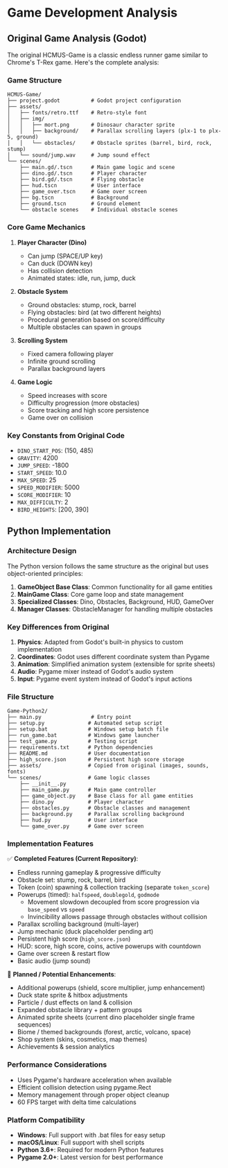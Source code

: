 # Game Development Analysis

## Original Game Analysis (Godot)

The original HCMUS-Game is a classic endless runner game similar to Chrome's T-Rex game. Here's the complete analysis:

### Game Structure
```
HCMUS-Game/
├── project.godot          # Godot project configuration
├── assets/
│   ├── fonts/retro.ttf    # Retro-style font
│   ├── img/
│   │   ├── mort.png       # Dinosaur character sprite
│   │   ├── background/    # Parallax scrolling layers (plx-1 to plx-5, ground)
│   │   └── obstacles/     # Obstacle sprites (barrel, bird, rock, stump)
│   └── sound/jump.wav     # Jump sound effect
└── scenes/
    ├── main.gd/.tscn      # Main game logic and scene
    ├── dino.gd/.tscn      # Player character
    ├── bird.gd/.tscn      # Flying obstacle
    ├── hud.tscn           # User interface
    ├── game_over.tscn     # Game over screen
    ├── bg.tscn            # Background
    ├── ground.tscn        # Ground element
    └── obstacle scenes    # Individual obstacle scenes
```

### Core Game Mechanics

1. **Player Character (Dino)**
   - Can jump (SPACE/UP key)
   - Can duck (DOWN key) 
   - Has collision detection
   - Animated states: idle, run, jump, duck

2. **Obstacle System**
   - Ground obstacles: stump, rock, barrel
   - Flying obstacles: bird (at two different heights)
   - Procedural generation based on score/difficulty
   - Multiple obstacles can spawn in groups

3. **Scrolling System**
   - Fixed camera following player
   - Infinite ground scrolling
   - Parallax background layers

4. **Game Logic**
   - Speed increases with score
   - Difficulty progression (more obstacles)
   - Score tracking and high score persistence
   - Game over on collision

### Key Constants from Original Code
- `DINO_START_POS`: (150, 485)
- `GRAVITY`: 4200
- `JUMP_SPEED`: -1800
- `START_SPEED`: 10.0
- `MAX_SPEED`: 25
- `SPEED_MODIFIER`: 5000
- `SCORE_MODIFIER`: 10
- `MAX_DIFFICULTY`: 2
- `BIRD_HEIGHTS`: [200, 390]

## Python Implementation

### Architecture Design

The Python version follows the same structure as the original but uses object-oriented principles:

1. **GameObject Base Class**: Common functionality for all game entities
2. **MainGame Class**: Core game loop and state management
3. **Specialized Classes**: Dino, Obstacles, Background, HUD, GameOver
4. **Manager Classes**: ObstacleManager for handling multiple obstacles

### Key Differences from Original

1. **Physics**: Adapted from Godot's built-in physics to custom implementation
2. **Coordinates**: Godot uses different coordinate system than Pygame
3. **Animation**: Simplified animation system (extensible for sprite sheets)
4. **Audio**: Pygame mixer instead of Godot's audio system
5. **Input**: Pygame event system instead of Godot's input actions

### File Structure
```
Game-Python2/
├── main.py                # Entry point
├── setup.py              # Automated setup script
├── setup.bat             # Windows setup batch file
├── run_game.bat          # Windows game launcher
├── test_game.py          # Testing script
├── requirements.txt      # Python dependencies
├── README.md             # User documentation
├── high_score.json       # Persistent high score storage
├── assets/               # Copied from original (images, sounds, fonts)
└── scenes/               # Game logic classes
    ├── __init__.py
    ├── main_game.py      # Main game controller
    ├── game_object.py    # Base class for all game entities
    ├── dino.py           # Player character
    ├── obstacles.py      # Obstacle classes and management
    ├── background.py     # Parallax scrolling background
    ├── hud.py            # User interface
    └── game_over.py      # Game over screen
```

### Implementation Features

✅ **Completed Features (Current Repository)**:

- Endless running gameplay & progressive difficulty
- Obstacle set: stump, rock, barrel, bird
- Token (coin) spawning & collection tracking (separate `token_score`)
- Powerups (timed): `halfspeed`, `doublegold`, `godmode`
   - Movement slowdown decoupled from score progression via `base_speed` vs `speed`
   - Invincibility allows passage through obstacles without collision
- Parallax scrolling background (multi-layer)
- Jump mechanic (duck placeholder pending art)
- Persistent high score (`high_score.json`)
- HUD: score, high score, coins, active powerups with countdown
- Game over screen & restart flow
- Basic audio (jump sound)

🔄 **Planned / Potential Enhancements**:

- Additional powerups (shield, score multiplier, jump enhancement)
- Duck state sprite & hitbox adjustments
- Particle / dust effects on land & collision
- Expanded obstacle library + pattern groups
- Animated sprite sheets (current dino placeholder single frame sequences)
- Biome / themed backgrounds (forest, arctic, volcano, space)
- Shop system (skins, cosmetics, map themes)
- Achievements & session analytics

### Performance Considerations

- Uses Pygame's hardware acceleration when available
- Efficient collision detection using pygame.Rect
- Memory management through proper object cleanup
- 60 FPS target with delta time calculations

### Platform Compatibility

- **Windows**: Full support with .bat files for easy setup
- **macOS/Linux**: Full support with shell scripts
- **Python 3.6+**: Required for modern Python features
- **Pygame 2.0+**: Latest version for best performance
